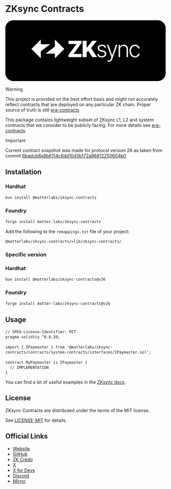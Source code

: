 # ZKsync Contracts

[![Logo](https://raw.githubusercontent.com/matter-labs/v2-testnet-contracts/beta/logo.svg)](https://zksync.io)

> [!WARNING]
> This project is provided on the best effort basis and might not accurately reflect contracts that are deployed on any particular ZK chain. Proper source of truth is still [era-contracts](https://github.com/matter-labs/era-contracts)

This package contains lightweight subset of ZKsync L1, L2 and system contracts that we consider to be publicly facing. For more details see [era-contracts](https://github.com/matter-labs/era-contracts).

> [!IMPORTANT]
> Current contract snapshot was made for protocol version 26 as taken from commit [6badcb8a9b6114c6dd10d3b172a96812250604b0](https://github.com/matter-labs/era-contracts/commit/6badcb8a9b6114c6dd10d3b172a96812250604b0)

## Installation

### Hardhat

```bash
bun install @matterlabs/zksync-contracts
```

### Foundry

```bash
forge install matter-labs/zksync-contracts
```

Add the following to the `remappings.txt` file of your project:

```txt
@matterlabs/zksync-contracts/=lib/zksync-contracts/
```

### Specific version

### Hardhat

```bash
bun install @matterlabs/zksync-contracts@v26
```

### Foundry

```bash
forge install matter-labs/zksync-contracts@v26
```

## Usage

```solidity
// SPDX-License-Identifier: MIT
pragma solidity ^0.8.20;

import { IPaymaster } from '@matterlabs/zksync-contracts/contracts/system-contracts/interfaces/IPaymaster.sol';

contract MyPaymaster is IPaymaster {
  // IMPLEMENTATION
}
```

You can find a lot of useful examples in the [ZKsync docs](https://docs.zksync.io).

## License

ZKsync Contracts are distributed under the terms of the MIT license.

See [LICENSE-MIT](LICENSE-MIT) for details.

## Official Links

- [Website](https://zksync.io)
- [GitHub](https://github.com/matter-labs)
- [ZK Credo](https://github.com/zksync/credo)
- [X](https://x.com/zksync)
- [X for Devs](https://x.com/zksyncdevs)
- [Discord](https://join.zksync.dev)
- [Mirror](https://zksync.mirror.xyz)
